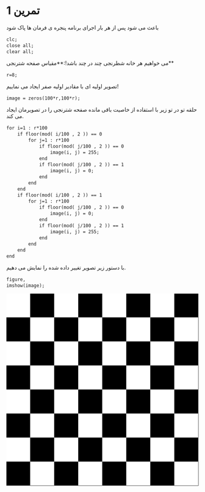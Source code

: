 
# تمرین 1

<div direction='rtl'>باعث می شود پس از هر بار اجرای برنامه پنجره ی فرمان ها پاک شود</div>

```
clc;
close all;
clear all;
```

<div direction='rtl'> می خواهیم هر خانه شطرنجی  چند در چند باشد!:**مقیاس صفحه شترنجی**</div>

```
r=8;
```

<div direction='rtl'>تصویر اولیه ای با مقادیر اولیه صفر ایجاد می نماییم!</div>

```
image = zeros(100*r,100*r);
```

<div direction='rtl'>حلقه تو در تو زیر با استفاده از خاصیت باقی مانده صفحه شترنجی را در تصویرمان ایجاد می کند.</div>

```
for i=1 : r*100
    if floor(mod( i/100 , 2 )) == 0 
        for j=1 : r*100
            if floor(mod( j/100 , 2 )) == 0 
                image(i, j) = 255;
            end    
            if floor(mod( j/100 , 2 )) == 1 
                image(i, j) = 0;
            end        
        end 
    end
    if floor(mod( i/100 , 2 )) == 1 
        for j=1 : r*100
            if floor(mod( j/100 , 2 )) == 0 
                image(i, j) = 0;
            end    
            if floor(mod( j/100 , 2 )) == 1 
                image(i, j) = 255;
            end        
        end 
    end
end
```

<div direction='rtl'>
    با دستور زیر تصویر تغییر داده شده را نمایش می دهیم.
</div>

```
figure,
imshow(image);
```

![output](t1.bmp)
